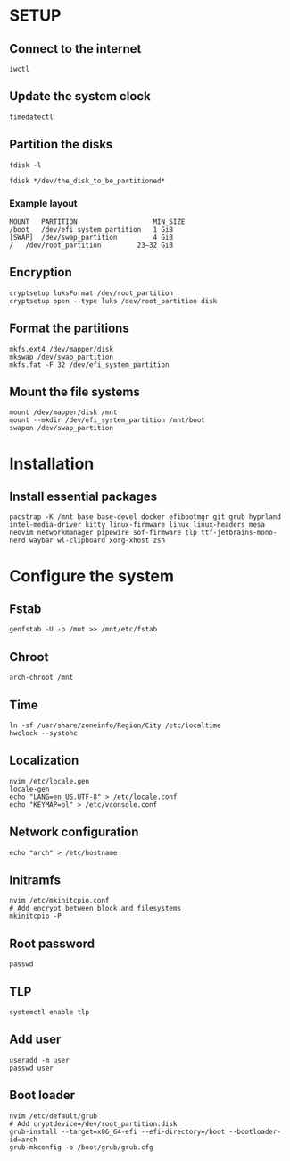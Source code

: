 # SETUP

## Connect to the internet

    iwctl

## Update the system clock

    timedatectl

## Partition the disks

    fdisk -l

    fdisk */dev/the_disk_to_be_partitioned*

### Example layout

    MOUNT   PARTITION                   MIN_SIZE
    /boot   /dev/efi_system_partition   1 GiB
    [SWAP] 	/dev/swap_partition         4 GiB
    / 	/dev/root_partition         23–32 GiB

## Encryption

    cryptsetup luksFormat /dev/root_partition
    cryptsetup open --type luks /dev/root_partition disk

## Format the partitions

    mkfs.ext4 /dev/mapper/disk
    mkswap /dev/swap_partition
    mkfs.fat -F 32 /dev/efi_system_partition

## Mount the file systems

    mount /dev/mapper/disk /mnt
    mount --mkdir /dev/efi_system_partition /mnt/boot
    swapon /dev/swap_partition

# Installation

## Install essential packages

    pacstrap -K /mnt base base-devel docker efibootmgr git grub hyprland intel-media-driver kitty linux-firmware linux linux-headers mesa neovim networkmanager pipewire sof-firmware tlp ttf-jetbrains-mono-nerd waybar wl-clipboard xorg-xhost zsh

# Configure the system

## Fstab

    genfstab -U -p /mnt >> /mnt/etc/fstab

## Chroot

    arch-chroot /mnt

## Time

    ln -sf /usr/share/zoneinfo/Region/City /etc/localtime
    hwclock --systohc

## Localization

    nvim /etc/locale.gen
    locale-gen
    echo "LANG=en_US.UTF-8" > /etc/locale.conf
    echo "KEYMAP=pl" > /etc/vconsole.conf
        
## Network configuration

    echo "arch" > /etc/hostname

## Initramfs
    nvim /etc/mkinitcpio.conf
    # Add encrypt between block and filesystems
    mkinitcpio -P

## Root password

    passwd

## TLP

    systemctl enable tlp

## Add user

    useradd -m user
    passwd user

## Boot loader

    nvim /etc/default/grub
    # Add cryptdevice=/dev/root_partition:disk
    grub-install --target=x86_64-efi --efi-directory=/boot --bootloader-id=arch
    grub-mkconfig -o /boot/grub/grub.cfg
